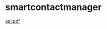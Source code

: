 # smartcontactmanager
[api.pdf](https://github.com/mateen-2002/smartcontactmanager/files/10905739/api.pdf)

